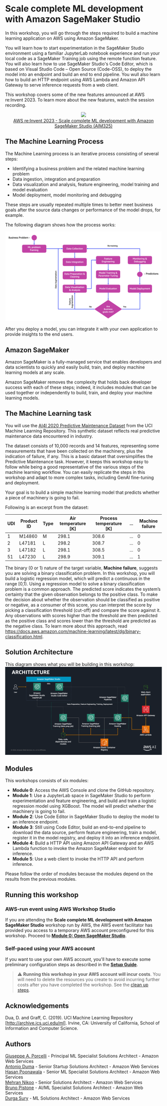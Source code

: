 # Scale complete ML development with Amazon SageMaker Studio

In this workshop, you will go through the steps required to build a machine learning application on AWS using Amazon SageMaker. 

You will learn how to start experimentation in the SageMaker Studio environment using a familiar JupyterLab notebook experience and run your local code as a SageMaker Training job using the remote function feature. You will also learn how to use SageMaker Studio's Code Editor, which is based on Visual Studio Code – Open Source (Code-OSS), to deploy the model into an endpoint and build an end to end pipeline. You wull also learn how to build an HTTP endpoint using AWS Lambda and Amazon API Gateway to serve inference requests from a web client.

This workshop covers some of the new features announced at AWS re:Invent 2023. To learn more about the new features, watch the session recording.

<a href="https://www.youtube.com/embed/stB-F6jswno?si=20oR_uX5CFLo9ebR">
    <p align="center">
        <img src="https://img.youtube.com/vi/stB-F6jswno/0.jpg" />
        <br>
        AWS re:Invent 2023 - Scale complete ML development with Amazon SageMaker Studio (AIM325)
    </p>
</a>

## The Machine Learning Process

The Machine Learning process is an iterative process consisting of several steps:

- Identifying a business problem and the related machine learning problem
- Data ingestion, integration and preparation
- Data visualization and analysis, feature engineering, model training and model evaluation
- Model deployment, model monitoring and debugging

These steps are usually repeated multiple times to better meet business goals after the source data changes or performance of the model drops, for example.

The following diagram shows how the process works:

<img src="images/ml_process.png" alt="ML Process" />

After you deploy a model, you can integrate it with your own application to provide insights to the end users.

## Amazon SageMaker

Amazon SageMaker is a fully-managed service that enables developers and data scientists to quickly and easily build, train, and deploy machine learning models at any scale.

Amazon SageMaker removes the complexity that holds back developer success with each of these steps; indeed, it includes modules that can be used together or independently to build, train, and deploy your machine learning models.

## The Machine Learning task

You will use the <a href="https://archive.ics.uci.edu/ml/datasets/AI4I+2020+Predictive+Maintenance+Dataset">AI4I 2020 Predictive Maintenance Dataset</a> from the UCI Machine Learning Repository. This synthetic dataset reflects real predictive maintenance data encountered in industry.

The dataset consists of 10,000 records and 14 features, representing some measurements that have been collected on the machinery, plus the indication of failure, if any. This is a basic dataset that oversimplifies the Predictive Maintenance task. However, it keeps this workshop easy to follow while being a good representative of the various steps of the machine learning workflow. You can easily replicate the steps in this workshop and adapt to more complex tasks, including GenAI fine-tuning and deployment.

Your goal is to build a simple machine learning model that predicts whether a piece of machinery is going to fail.

Following is an excerpt from the dataset:

|UDI|Product ID|Type|Air temperature [K]|Process temperature [K]|...|Machine failure|
|-------|-------|-------|-------|-------|-------|-------|
|1|M14860|M|298.1|308.6|...|0|
|2|L47181|L|298.2|308.7|...|0|
|3|L47182|L|298.1|308.5|...|0|
|51|L47230|L|298.9|309.1|...|1|

The binary (0 or 1) nature of the target variable, **Machine failure**, suggests you are solving a binary classification problem. In this workshop, you will build a logistic regression model, which will predict a continuous in the range [0,1). Using a regression model to solve a binary classification problem is a common approach. The predicted  score indicates the system’s certainty that the given observation belongs to the positive class. To make the decision about whether the observation should be classified as positive or negative, as a consumer of this score, you can interpret the score by picking a classification threshold (cut-off) and compare the score against it. Any observations with scores higher than the threshold are then predicted as the positive class and scores lower than the threshold are predicted as the negative class. To learn more about this approach, read https://docs.aws.amazon.com/machine-learning/latest/dg/binary-classification.html.

## Solution Architecture

This diagram shows what you will be building in this workshop:
<img src="images/architecture.png" alt="Architecture" />


## Modules

This workshops consists of six modules:

- **Module 0**: Access the AWS Console and clone the GitHub repository.
- **Module 1**: Use a JupyterLab space in SageMaker Studio to perform experimentation and feature engineering, and build and train a logistic regression model using XGBoost. The model will predict whether the machinery is going to fail.
- **Module 2**: Use Code Editor in SageMaker Studio to deploy the model to an inference endpoint.
- **Module 3**: Still using Code Editor, build an end-to-end pipeline to download the data source, perform feature engineering, train a model, register it in the model registry, and deploy it into an inference endpoint.
- **Module 4**: Build a HTTP API using Amazon API Gateway and an AWS Lambda function to invoke the Amazon SageMaker endpoint for inference.
- **Module 5**: Use a web client to invoke the HTTP API and perform inference.

Please follow the order of modules because the modules depend on the results from the previous modules.

## Running this workshop

### AWS-run event using AWS Workshop Studio
If you are attending the **Scale complete ML development with Amazon SageMaker Studio** workshop run by AWS, the AWS event facilitator has provided you access to a temporary AWS account preconfigured for this workshop. Proceed to <a href="./00_open_sagemaker_studio/README.md">**Module 0: Open SageMaker Studio**</a>.

### Self-paced using your AWS account
If you want to use your own AWS account, you'll have to execute some preliminary configuration steps as described in the **<a href="./setup/README.md">Setup Guide</a>**.

> :warning: **Running this workshop in your AWS account will incur costs**. You will need to delete the resources you create to avoid incurring further costs after you have completed the workshop. See the [clean up steps](./cleanup/README.md).

## Acknowledgements

Dua, D. and Graff, C. (2019). UCI Machine Learning Repository [http://archive.ics.uci.edu/ml]. Irvine, CA: University of California, School of Information and Computer Science.

## Authors

[Giuseppe A. Porcelli](https://it.linkedin.com/in/giuporcelli) - Principal ML Specialist Solutions Architect - Amazon Web Services<br />
[Antonio Duma](https://it.linkedin.com/in/antoniod82) - Senior Startup Solutions Architect - Amazon Web Services <br />
[Hasan Poonawala](https://www.linkedin.com/in/hasanp) - Senior ML Specialist Solutions Architect - Amazon Web Services <br />
[Mehran Nikoo](https://www.linkedin.com/in/mnikoo/) - Senior Solutions Architect - Amazon Web Services <br />
[Bruno Pistone](https://www.linkedin.com/in/bpistone) - AI/ML Specialist Solutions Architect - Amazon Web Services<br />
[Durga Sury](https://www.linkedin.com/in/durgasury) - ML Solutions Architect - Amazon Web Services<br />